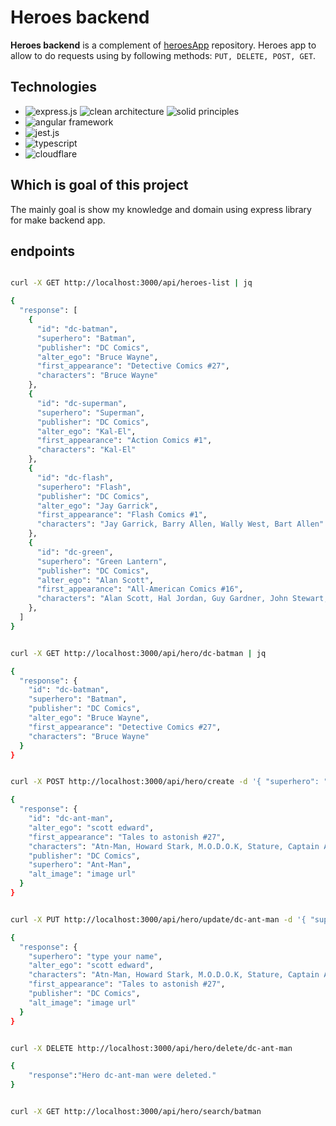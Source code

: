 # Heroes backend

**Heroes backend** is a complement of [heroesApp](https://git.com/fernandojosemoran/heroes-app) repository.
Heroes app to allow to do requests using by following methods: `PUT, DELETE, POST, GET`.

## Technologies

- ![express.js](https://img.shields.io/badge/Express.js-404D59?style=for-the-badge) ![clean architecture](https://img.shields.io/badge/clean%20architecture-2b58bf?style=for-the-badge) ![solid principles](https://img.shields.io/badge/solid%20principles-2ba7bf?style=for-the-badge)
- ![angular framework](https://img.shields.io/badge/Angular%20Framework-DD0031?style=for-the-badge&logo=angular&logoColor=white)
- ![jest.js](https://img.shields.io/badge/Jest%20(testing)-323330?style=for-the-badge&logo=Jest&logoColor=white)
- ![typescript](https://img.shields.io/badge/TypeScript-007ACC?style=for-the-badge&logo=typescript&logoColor=white)
- ![cloudflare](https://img.shields.io/badge/claudflare-orange?style=for-the-badge&logo=cloudflare&logoColor=white)

## Which is goal of this project

The mainly goal is show my knowledge and domain using express library for make backend app.

## endpoints

```bash #GET -> /api/heroes-list

curl -X GET http://localhost:3000/api/heroes-list | jq

{
  "response": [
    {
      "id": "dc-batman",
      "superhero": "Batman",
      "publisher": "DC Comics",
      "alter_ego": "Bruce Wayne",
      "first_appearance": "Detective Comics #27",
      "characters": "Bruce Wayne"
    },
    {
      "id": "dc-superman",
      "superhero": "Superman",
      "publisher": "DC Comics",
      "alter_ego": "Kal-El",
      "first_appearance": "Action Comics #1",
      "characters": "Kal-El"
    },
    {
      "id": "dc-flash",
      "superhero": "Flash",
      "publisher": "DC Comics",
      "alter_ego": "Jay Garrick",
      "first_appearance": "Flash Comics #1",
      "characters": "Jay Garrick, Barry Allen, Wally West, Bart Allen"
    },
    {
      "id": "dc-green",
      "superhero": "Green Lantern",
      "publisher": "DC Comics",
      "alter_ego": "Alan Scott",
      "first_appearance": "All-American Comics #16",
      "characters": "Alan Scott, Hal Jordan, Guy Gardner, John Stewart, Kyle Raynor, Jade, Sinestro, Simon Baz"
    },
  ]
}

```

```bash #GET -> /api/hero/:id

curl -X GET http://localhost:3000/api/hero/dc-batman | jq

{
  "response": {
    "id": "dc-batman",
    "superhero": "Batman",
    "publisher": "DC Comics",
    "alter_ego": "Bruce Wayne",
    "first_appearance": "Detective Comics #27",
    "characters": "Bruce Wayne"
  }
}

```

```bash #POST -> /api/hero/create

curl -X POST http://localhost:3000/api/hero/create -d '{ "superhero": "Ant-Man", "publisher": "DC Comics", "alter_ego": "scott edward", "first_appearance": "Tales to astonish #27", "characters": "Atn-Man, Howard Stark, M.O.D.O.K, Stature, Captain America", "alt_image": "image url" }' -H "Content-Type: application/json" | jq

{
  "response": {
    "id": "dc-ant-man",
    "alter_ego": "scott edward",
    "first_appearance": "Tales to astonish #27",
    "characters": "Atn-Man, Howard Stark, M.O.D.O.K, Stature, Captain America",
    "publisher": "DC Comics",
    "superhero": "Ant-Man",
    "alt_image": "image url"
  }
}

```

```bash #PUT -> /api/hero/update/:id

curl -X PUT http://localhost:3000/api/hero/update/dc-ant-man -d '{ "superhero": "type your name", "publisher": "DC Comics", "alter_ego": "scott edward", "first_appearance": "Tales to astonish #27", "characters": "Atn-Man, Howard Stark, M.O.D.O.K, Stature, Captain America", "alt_image": "image url" }' -H "Content-Type: application/json" | jq

{
  "response": {
    "superhero": "type your name",
    "alter_ego": "scott edward",
    "characters": "Atn-Man, Howard Stark, M.O.D.O.K, Stature, Captain America",
    "first_appearance": "Tales to astonish #27",
    "publisher": "DC Comics",
    "alt_image": "image url"
  }
}

```

```bash #DELETE -> /api/hero/delete/:id

curl -X DELETE http://localhost:3000/api/hero/delete/dc-ant-man

{
    "response":"Hero dc-ant-man were deleted."
}

```

```bash #GET -> /api/hero/search/:superhero

curl -X GET http://localhost:3000/api/hero/search/batman

```
